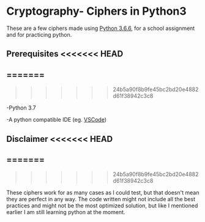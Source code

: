Cryptography- Ciphers in Python3
================================

These are a few ciphers made using [Python 3.6.6](https://www.python.org/downloads/release/python-366/), for a school assignment and for practicing python.


Prerequisites
<<<<<<< HEAD
-------------
=======
---------------
>>>>>>> 24b5a90f8b9fe45bc2bd20e4882d61f38942c3c8

-Python 3.7

-A python compatible IDE (eg. [VSCode](https://code.visualstudio.com/))


Disclaimer
<<<<<<< HEAD
----------
=======
------------
>>>>>>> 24b5a90f8b9fe45bc2bd20e4882d61f38942c3c8

These ciphers work for as many cases as I could test, but that doesn't mean they are perfect in any way. The code written might not include all the best practices and might not be the most optimized solution, but like I mentioned earlier I am still learning python at the moment.
